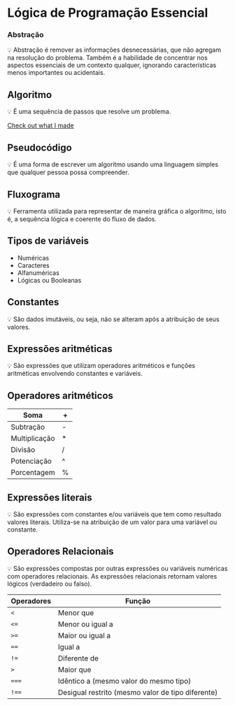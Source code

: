 # Lógica de Programação Essencial

### Abstração

<aside>
💡 Abstração é remover as informações desnecessárias, que não agregam na resolução do problema.
Também é a habilidade de concentrar nos aspectos essenciais de um contexto qualquer, ignorando características menos importantes ou acidentais.

</aside>

## Algoritmo

<aside>
💡 É uma sequência de passos que resolve um problema.

</aside>

[Check out what I made](https://studio.code.org/s/mc/lessons/1/levels/5)

## Pseudocódigo

<aside>
💡 É uma forma de escrever um algoritmo usando uma linguagem simples que qualquer pessoa possa compreender.

</aside>

## Fluxograma

<aside>
💡 Ferramenta utilizada para representar de maneira gráfica o algoritmo, isto é, a sequência lógica e coerente do fluxo de dados.

</aside>

## Tipos de variáveis

- Numéricas
- Caracteres
- Alfanuméricas
- Lógicas ou Booleanas

## Constantes

<aside>
💡 São dados imutáveis, ou seja, não se alteram após a atribuição de seus valores.

</aside>

## Expressões aritméticas

<aside>
💡 São expressões que utilizam operadores aritméticos e funções aritméticas envolvendo constantes e variáveis.

</aside>

## Operadores aritméticos

| Soma | + |
| --- | --- |
| Subtração | - |
| Multiplicação | * |
| Divisão | / |
| Potenciação | ^ |
| Porcentagem | % |

## Expressões literais

<aside>
💡 São expressões com constantes e/ou variáveis que tem como resultado valores literais. Utiliza-se na atribuição de um valor para uma variável ou constante.

</aside>

## Operadores Relacionais

<aside>
💡 São expressões compostas por outras expressões ou variáveis numéricas com operadores relacionais. As expressões relacionais retornam valores lógicos (verdadeiro ou falso).

</aside>

| Operadores | Função |
| --- | --- |
| `<` | Menor que |
| `<=` | Menor ou igual a |
| `>=` | Maior ou igual a |
| `==` | Igual a |
| `!=` | Diferente de |
| `>` | Maior que |
| `===` | Idêntico a (mesmo valor do mesmo tipo) |
| `!==` | Desigual restrito (mesmo valor de tipo diferente) |